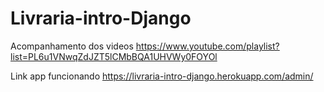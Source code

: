 # Livraria-intro-Django
Acompanhamento dos videos  https://www.youtube.com/playlist?list=PL6u1VNwqZdJZT5lCMbBQA1UHVWy0FOYOl

Link app funcionando https://livraria-intro-django.herokuapp.com/admin/


